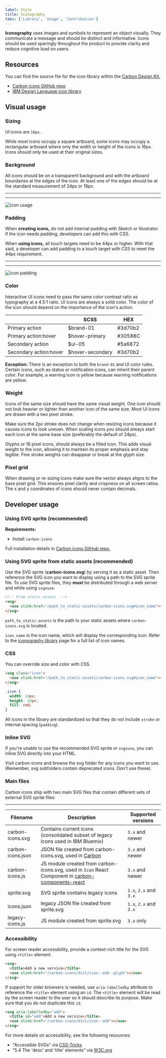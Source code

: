 ```yaml
---
label: Style
title: Iconography
tabs: ['Library', 'Usage', 'Contribution']
---
```


<page-intro>**Iconography** uses images and symbols to represent an object visually. They communicate a message and should be distinct and informative. Icons should be used sparingly throughout the product to provide clarity and reduce cognitive load on users.</page-intro>

## Resources

You can find the source file for the icon library within the <a href="https://github.com/ibm/carbon-design-kit" target=blank>Carbon Design Kit.</a>

* <a href="https://github.com/ibm/carbon-icons" target=blank>Carbon icons GitHub repo</a>
* <a href="http://www.ibm.com/design/language/resources/icon-library/" target=blank>IBM Design Language icon library</a>

## Visual usage

### Sizing

UI icons are `16px`.

While most icons occupy a square artboard, some icons may occupy a rectangular artboard where only the width or height of the icons is 16px. Icons should only be used at their original sizes.

### Background

All icons should be on a transparent background and with the artboard boundaries at the edges of the icon. At least one of the edges should be at the standard measurement of 24px or 16px.

---
***
> 
![icon usage](images/icon-usage-1.png)

### Padding

When **creating icons,** do not add internal padding with Sketch or Illustrator. If the icon needs padding, developers can add this with CSS.

When **using icons,** all touch targets need to be 44px or higher. With that said, a developer can add padding to a touch target with CSS to meet the 44px requirement.

---
***
> 
![icon padding](images/icon-usage-2.png)

### Color

Interactive UI icons need to pass the same color contrast ratio as typography at a 4.5:1 ratio. UI icons are always a solid color. The color of the icon should depend on the importance of the icon's action.

|                        | SCSS             | HEX     |
| ---------------------- | ---------------- | ------- |
| Primary action         | $brand-01        | #3d70b2 |
| Primary action:hover   | $hover-primary   | #30588C |
| Secondary action       | $ui-05           | #5a6872 |
| Secondary action:hover | $hover-secondary | #3d70b2 |

**Exception:** There is an exception to both the `brand-01` and UI color rules. Certain icons, such as status or notification icons, can inherit their parent color. For example, a warning icon is yellow because warning notifications are yellow.

### Weight

Icons of the same size should have the same visual weight. One icon should not look heavier or lighter than another icon of the same size. Most UI Icons are drawn with a two pixel stroke.

Make sure the 2px stroke does not change when resizing icons because it causes
icons to look uneven. When scaling icons you should always start each icon at the same base size (preferably the default of 24px).

Glyphs or 16 pixel icons, should always be a filled icon. This adds visual weight to the icon, allowing it to maintain its proper emphasis and stay legible. Fine stroke weights can disappear or break at the glyph size.

### Pixel grid

When drawing or re-sizing icons make sure the vector always aligns to the base pixel grid. This ensures pixel clarity and crispness on all screen ratios. The x and y coordinates of icons should never contain decimals.

## Developer usage

### Using SVG sprite (recommended)

**Requirements:**

* Install `carbon-icons`

Full installation details in <a href="https://github.com/ibm/carbon-icons">Carbon icons GitHub repo.</a>

### Using SVG sprite from static assets (recommended)

Use the SVG sprite (**carbon-icons.svg**) by serving it as a static asset.
Then reference the SVG icon you want to display using a path to the SVG sprite file.
To use SVG sprite files, they **must** be distributed through a web server and while using `svgxuse`.

```html
<!-- From static assets  -->
<svg>
  <use xlink:href="/path_to_static-assets/carbon-icons.svg#icon_name"></use>
</svg>
```

`path_to_static-assets` is the path to your static assets where `carbon-icons.svg` is located.

`icon_name` is the icon name, which will display the corresponding icon. Refer to the <a href="/style/iconography" target=blank>iconography library</a> page for a full list of icon names.

### CSS

You can override size and color with CSS.

```html
<svg class="icon">
  <use xlink:href="/path_to_static-assets/carbon-icons.svg#icon_name"></use>
</svg>
```

```css
.icon {
  width: 24px;
  height: 24px;
  fill: red;
}
```

All icons in the library are standardized so that they do not include `stroke` or internal spacing (`padding`).

### Inline SVG

If you're unable to use the recommended SVG sprite or `svgxuse`, you can inline SVG directly into your HTML.

Visit carbon-icons and browse the svg folder for any icons you want to use. (Remember, svg subfolders contain deprecated icons. Don't use these).

### Main files

Carbon icons ship with two main SVG files that contain different sets of external SVG sprite files:

---

| Filename          | Description                                                                                                        | Supported versions     |
| ----------------- | ------------------------------------------------------------------------------------------------------------------ | ---------------------- |
| carbon-icons.svg  | Contains current icons (consolidated subset of legacy icons used in IBM Bluemix)                                   | `3.x` and newer        |
| carbon-icons.json | JSON file created from carbon-icons.svg, used in [Carbon](http://carbondesignsystem.com/style/iconography/library) | `3.x` and newer        |
| carbon-icons.js   | JS module created from carbon-icons.svg, used in `Icon` React Component in [carbon-components-react](#)            | `3.x` and newer        |
| sprite.svg        | SVG sprite contains legacy icons                                                                                   | `1.x`, `2.x` and `3.x` |
| icons.json        | legacy JSON file created from sprite.svg                                                                           | `1.x`, `2.x` and `3.x` |
| legacy-icons.js   | JS module created from sprite.svg                                                                                  | `3.x` only             |

### Accessibility

For screen reader accessibility, provide a context-rich title for the SVG using `<title>` element.

```html
<svg>
  <title>Add a new service</title>
  <use xlink:href="/carbon-icons/dist/icon--add--glyph"></use>
</svg>
```

If support for older browsers is needed, use `aria-labelledby` attribute to reference the `<title>` element using an `id`.
The `<title>` element will be read by the screen reader to the user so it should describe its purpose.
Make sure that you do not duplicate this `id`.

```html
<svg aria-labelledby="add">
  <title id="add">Add a new service</title>
  <use xlink:href="/carbon-icons/dist/icon--add"></use>
</svg>
```

For more details on accessibility, see the following resources:

* "Accessible SVGs" via [CSS-Tricks](https://css-tricks.com/accessible-svgs/)
* "5.4 The 'desc' and 'title' elements" via [W3C.org](https://www.w3.org/TR/SVG11/struct.html#DescriptionAndTitleElements)
